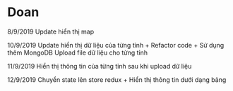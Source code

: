 # Doan

8/9/2019
Update hiển thị map

10/9/2019
Update hiển thị dữ liệu của từng tỉnh + Refactor code + Sử dụng thêm MongoDB
Upload file dữ liệu cho từng tỉnh

11/9/2019
Hiển thị thông tin của từng tỉnh sau khi upload dữ liệu

12/9/2019
Chuyển state lên store redux + Hiển thị thông tin dưới dạng bảng